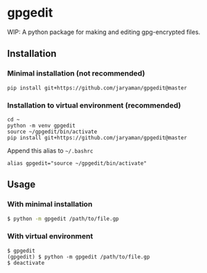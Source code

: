 # gpgedit

WIP: A python package for making and editing gpg-encrypted files.

## Installation
### Minimal installation (not recommended)
```
pip install git+https://github.com/jaryaman/gpgedit@master
```

### Installation to virtual environment (recommended)
```
cd ~
python -m venv gpgedit
source ~/gpgedit/bin/activate
pip install git+https://github.com/jaryaman/gpgedit@master
```
Append this alias to `~/.bashrc`
```
alias gpgedit="source ~/gpgedit/bin/activate"
```

## Usage
### With minimal installation
```bash
$ python -m gpgedit /path/to/file.gp
```

### With virtual environment
```
$ gpgedit
(gpgedit) $ python -m gpgedit /path/to/file.gp
$ deactivate
```
